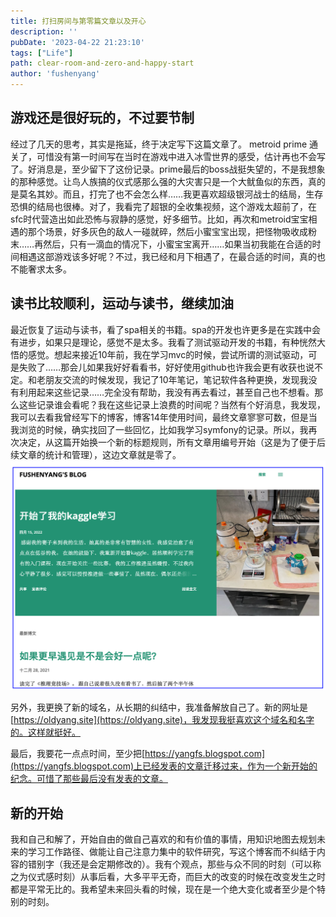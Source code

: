 ```yaml
---
title: 打扫房间与第零篇文章以及开心
description: ''
pubDate: '2023-04-22 21:23:10'
tags: ["Life"]
path: clear-room-and-zero-and-happy-start
author: 'fushenyang'
---
```


## 游戏还是很好玩的，不过要节制

经过了几天的思考，其实是拖延，终于决定写下这篇文章了。 metroid prime 通关了，可惜没有第一时间写在当时在游戏中进入冰雪世界的感受，估计再也不会写了。好消息是，至少留下了这份记录。prime最后的boss战挺失望的，不是我想象的那种感觉。让鸟人族搞的仪式感那么强的大灾害只是一个大鱿鱼似的东西，真的是莫名其妙。而且，打完了也不会怎么样……我更喜欢超级银河战士的结局，生存恐惧的结局也很棒。对了，我看完了超银的全收集视频，这个游戏太超前了，在sfc时代营造出如此恐怖与寂静的感觉，好多细节。比如，再次和metroid宝宝相遇的那个场景，好多灰色的敌人一碰就碎，然后小蜜宝宝出现，把怪物吸收成粉末……再然后，只有一滴血的情况下，小蜜宝宝离开……如果当初我能在合适的时间相遇这部游戏该多好呢？不过，我已经和月下相遇了，在最合适的时间，真的也不能奢求太多。

## 读书比较顺利，运动与读书，继续加油

最近恢复了运动与读书，看了spa相关的书籍。spa的开发也许更多是在实践中会有进步，如果只是理论，感觉不是太多。我看了测试驱动开发的书籍，有种恍然大悟的感觉。想起来接近10年前，我在学习mvc的时候，尝试所谓的测试驱动，可是失败了……那会儿如果我好好看看书，好好使用github也许我会更有收获也说不定。和老朋友交流的时候发现，我记了10年笔记，笔记软件各种更换，发现我没有利用起来这些记录……完全没有帮助，我没有再去看过，甚至自己也不想看。那么这些记录谁会看呢？我在这些记录上浪费的时间呢？当然有个好消息，我发现，我可以去看我曾经写下的博客，博客14年使用时间，最终文章寥寥可数，但是当我浏览的时候，确实找回了一些回忆，比如我学习symfony的记录。所以，我再次决定，从这篇开始换一个新的标题规则，所有文章用编号开始（这是为了便于后续文章的统计和管理），这边文章就是零了。
![我在google的博客，确实也挺好用，但是不能有自己的域名和控制能力不足让我准备就停止在这一刻了](0-clear-room-and-zero-and-happy-start/myblog-on-google.png)

另外，我更换了新的域名，从长期的纠结中，我准备解放自己了。新的网址是[https://oldyang.site](https://oldyang.site)，我发现我挺喜欢这个域名和名字的。这样就挺好。

最后，我要花一点点时间，至少把[https://yangfs.blogspot.com](https://yangfs.blogspot.com)上已经发表的文章迁移过来，作为一个新开始的纪念。可惜了那些最后没有发表的文章。

## 新的开始

我和自己和解了，开始自由的做自己喜欢的和有价值的事情，用知识地图去规划未来的学习工作路径、做能让自己注意力集中的软件研究，写这个博客而不纠结于内容的错别字（我还是会定期修改的）。我有个观点，那些与众不同的时刻（可以称之为仪式感时刻）从事后看，大多平平无奇，而巨大的改变的时候在改变发生之时都是平常无比的。我希望未来回头看的时候，现在是一个绝大变化或者至少是个特别的时刻。
